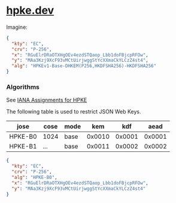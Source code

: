 # [hpke.dev](https://hpke.dev)

Imagine:

```json
{
  "kty": "EC",
  "crv": "P-256",
  "x": "RGuElrDRaOTXHgOEv4ezdSTQaop_Lbb1doFBjcpRFOw",
  "y": "MAa3Kzj9XcF93vMCtUirjwggStYcXXmaCkYLCzZ4st4",
  "alg": "HPKEv1-Base-DHKEM(P256,HKDFSHA256)-HKDFSHA256"
}
```

### Algorithms

See [IANA Assignments for HPKE](https://www.iana.org/assignments/hpke/hpke.xhtml)

The following table is used to restrict JSON Web Keys.

| jose    | cose | mode | kem    | kdf    | aead   |
| ------- | ---- | ---- | ------ | ------ | ------ |
| HPKE-B0 | 1024 | base | 0x0010 | 0x0001 | 0x0001 |
| HPKE-B1 | ...  | base | 0x0011 | 0x0002 | 0x0002 |


```json
{
  "kty": "EC",
  "crv": "P-256",
  "alg": "HPKE-B0",
  "x": "RGuElrDRaOTXHgOEv4ezdSTQaop_Lbb1doFBjcpRFOw",
  "y": "MAa3Kzj9XcF93vMCtUirjwggStYcXXmaCkYLCzZ4st4"
}
```